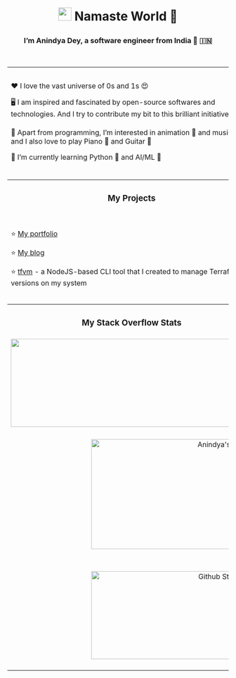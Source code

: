 # <p align="center"><img src="https://raw.githubusercontent.com/MartinHeinz/MartinHeinz/master/wave.gif" width="30px"> Namaste World 🙏</p>
### <p align="center">I’m Anindya Dey, a software engineer from India 🙂 🇮🇳</p>

<br />

<table>
  <tr>
    <td colspan="8" height="250px">
      <p>❤️ I love the vast universe of 0s and 1s 😍</p>
      <p>🖥️ I am inspired and fascinated by open-source softwares and technologies. And I try to contribute my bit to this brilliant initiative 💻</p>
      <p>👀 Apart from programming, I’m interested in animation 🐼 and music 🎵 and I also love to play Piano 🎹 and Guitar 🎸</p>
      <p>🌱 I’m currently learning Python 🐍 and AI/ML 🤖</p>
    </td>
    <td align="center" colspan="4">
      <table>
        <tr>
          <th colspan="3">Get in touch!</th>
        </tr>
        <tr>
          <td>
            <a href="https://www.linkedin.com/in/anindyadey" target="_blank" rel="noopener noreferrer">
              <img alt="Anindya's LinkedIn Profile" src="https://user-images.githubusercontent.com/30517208/161002087-4cedacf2-082d-4035-b0cd-850a8d74d2de.svg" height="32" width="32"/>
            </a>
          </td>
          <td>
            <a href="https://www.twitter.com/anindyadey01" target="_blank" rel="noopener noreferrer">
              <img alt="Anindya's Twitter Account" src="https://user-images.githubusercontent.com/30517208/161002854-1e3d59f7-7bed-4fa6-8ceb-0bda9850512b.svg" height="32" width="32"/>
            </a>
          </td>
          <td>
            <a href="mailto:andy.ani1992@gmail.com" target="_blank" rel="noopener noreferrer">
              <img alt="Anindya's Gmail Id" src="https://user-images.githubusercontent.com/30517208/168090444-6828538a-9988-4f31-b62d-5a0887f9eeb9.svg" height="32" width="32"/>
            </a>
          </td>
        </tr>
        <tr>
          <td>
            <a href="https://www.instagram.com/andys_cli" target="_blank" rel="noopener noreferrer">
              <img alt="Anindya's Instagram Account" title="@andys_corner" src="https://user-images.githubusercontent.com/30517208/161002931-eb8ee959-a911-4ce3-afe7-cc2a039df7e8.svg" height="32" width="32"/>
            </a>
          </td>
          <td>
            <a href="https://discord.gg/6aGZhKts" target="_blank" rel="noopener noreferrer">
              <img alt="Bits n' Bytes Discord Server" title="Bits n' Bytes Discord Server" src="https://user-images.githubusercontent.com/30517208/167137999-4d84332d-9e34-4478-8161-872d8168be0a.svg" height="32" width="32"/>
            </a>
          </td>
          <td>
          </td>
        </tr>
      </table>
    </td>
  </tr>
  <tr>
    <td colspan="12"></td>
  </tr>
  <tr>
    <th colspan="3">
      <h3>My Projects</h3>
    </th>
    <th colspan="9">
      <h3>Top 5 Languages used by me</h3>
    </th>
  </tr>
  <tr>
    <td colspan="3">
      <p>⭐ <a href="https://www.anindyadey.com" target="_blank" rel="noopener noreferrer">My portfolio</a></p>
      <p>⭐ <a href="https://blog.anindyadey.com" target="_blank" rel="noopener noreferrer">My blog</a></p>
      <p>⭐ <a href="https://www.npmjs.com/package/tfvm" target="_blank" rel="noopener noreferrer">tfvm</a> - a NodeJS-based CLI tool that I created to manage Terraform versions on my system</p>
    </td>
    <td colspan="9"  align="center">
      <img src="https://github-readme-stats.vercel.app/api/top-langs/?username=anindya-dey&theme=radical&layout=compact&hide_title=true&hide_border=true" alt="Top 5 languages used by Anindya" title="Top 5 languages used by Anindya" height="200px" width="450px" />
    </td>
  </tr>
  <tr>
    <th width="500" colspan="5">
      <h3>My Stack Overflow Stats</h3>
    </th>
    <th width="250" colspan="7">
      <h3>Tools and Frameworks I Use</h3>
    </th>
  </tr>
  <tr>
    <td align="center" colspan="5">
      <img height="200px" width="550px" src="https://stackoverflow-card.vercel.app/?userID=13584363&theme=solarized-light" />
    </td>
    <td align="center" colspan="7">
      <table>
        <tr>
          <td>
            <img src="https://user-images.githubusercontent.com/30517208/166412893-55883791-5914-442f-89cd-3cc817709847.svg" alt="Ubuntu" title="Ubuntu" width="36" height="36" />
          </td>
          <td>
            <img src="https://user-images.githubusercontent.com/30517208/166413047-d930b935-4479-45f6-9662-e78cb4a3b869.svg" alt="VS Code" title="VS Code" width="36" height="36" />
          </td>
          <td>
            <img src="https://user-images.githubusercontent.com/30517208/166413065-75940a34-c194-41c7-b741-0094dd65e351.svg" alt="Firefox" title="Firefox" width="36" height="36" />
          </td>
          <td>
            <img src="https://user-images.githubusercontent.com/30517208/167129953-31d20de5-9fe4-4d2e-b23b-36bfa50b2ec4.svg" alt="Docker" title="Docker" width="36" height="36" />
          </td>
          <td>
            <img src="https://user-images.githubusercontent.com/30517208/167130831-00e9a32a-1138-4584-a929-af1b8716c336.svg" alt="Terraform" title="Terraform" width="36" height="36" />
          </td>
        </tr>
        <tr>
          <td>
            <img src="https://user-images.githubusercontent.com/30517208/167134811-61024dc3-c3a3-40bd-a2b9-8824a273e950.svg" alt="Postman" title="Postman" width="36" height="36"  />
          </td>
          <td>
            <img src="https://user-images.githubusercontent.com/30517208/167131225-2eb3099d-8aac-419a-9c9e-c2bb367b9515.svg" alt="Jetbrains Rider" title="Jetbrains Rider" width="36" height="36" />
          </td>
          <td>
            <img src="https://user-images.githubusercontent.com/30517208/167120236-5f39ef04-bcc4-4708-8e4a-9c4049c25494.svg" alt="React" title="React" width="36" height="36" />
          </td>
          <td>
            <img src="https://user-images.githubusercontent.com/30517208/167120288-78358b7a-8fda-42dc-9ad0-04c2fe8a1bea.svg" alt="Dot Net Core" title="Dot Net Core" width="36" height="36" />
          </td>
          <td>
            <img src="https://user-images.githubusercontent.com/30517208/167121759-e4089d2e-367a-4d4d-81b4-aa833a7df43a.svg" alt="Node JS" title="Node JS" width="36" height="36" />
          </td>
        </tr>
        <tr>
          <td>
            <img src="https://user-images.githubusercontent.com/30517208/167121769-e5c60bb7-6378-4234-8dc8-154c3c789899.svg" alt="Tailwind CSS" title="Tailwind CSS" width="36" height="36" />
          </td>
          <td>
            &nbsp;
          </td>
          <td>
            &nbsp;
          </td>
          <td>
            &nbsp;
          </td>
          <td>
            &nbsp;
          </td>
        </tr>
      </table>
    </td>
  </tr>
  <tr align="center">
    <td colspan="12" height="300px">
      <img src="http://github-readme-streak-stats.herokuapp.com?user=anindya-dey&theme=radical&hide_border=true&fire=yellow&ring=orange" alt="Anindya's Github Streak" title="Anindya's Github Streak" width="650" height="250px" />
    </td>
  </tr>
  <tr align="center">
    <td colspan="12" height="250px">
      <img src="https://github-readme-stats.vercel.app/api?username=anindya-dey&show_icons=true&count_private=true&theme=radical&hide_title=true&hide_border=true" alt="Github Stats of Anindya" title="Github Stats of Anindya" width="650" height="200px" />
    </td>
  </tr>
</table>

<br />
